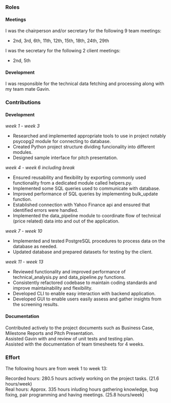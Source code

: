 ### Roles
#### Meetings
I was the chairperson and/or secretary for the following 9 team meetings:
- 2nd, 3rd, 6th, 11th, 12th, 15th, 18th, 24th, 29th

I was the secretary for the following 2 client meetings:
- 2nd, 5th

#### Development
I was responsible for the technical data fetching and processing along with my team mate Gavin.


### Contributions
#### Development
*week 1 - week 3*
- Researched and implemented appropriate tools to use in project notably psycopg2 module for connecting to database.
- Created Python project structure dividing funcionality into different modules.
- Designed sample interface for pitch presentation.

*week 4 - week 6 including break*
- Ensured reusability and flexibility by exporting commonly used functionality from a dedicated module called helpers.py.
- Implemented some SQL queries used to communicate with database.
- Improved performance of SQL queries by implementing bulk_update function.
- Established connection with Yahoo Finance api and ensured that identified errors were handled.
- Implemented the data_pipeline module to coordinate flow of technical (price related) data into and out of the application.

*week 7 - week 10*
- Implemented and tested PostgreSQL procedures to process data on the database as needed.
- Updated database and prepared datasets for testing by the client.

*week 11 - week 13*
- Reviewed functionality and improved performance of technical_analysis.py and data_pipeline.py functions.
- Consistently refactored codebase to maintain coding standards and improve maintainability and flexibility.
- Developed CLI to enable easy interaction with backend application.
- Developed GUI to enable users easily assess and gather insights from the screening results.

#### Documentation
Contributed actively to the project documents such as Business Case, Milestone Reports and Pitch Presentation.\
Assisted Gavin with and review of unit tests and testing plan.\
Assisted with the documentation of team timesheets for 4 weeks.

### Effort
The following hours are from week 1 to week 13:

Recorded hours: 280.5 hours actively working on the project tasks. (21.6 hours/week)\
Real hours: Approx. 335 hours inluding hours gathering knowledge, bug fixing, pair programming and having meetings. (25.8 hours/week)
